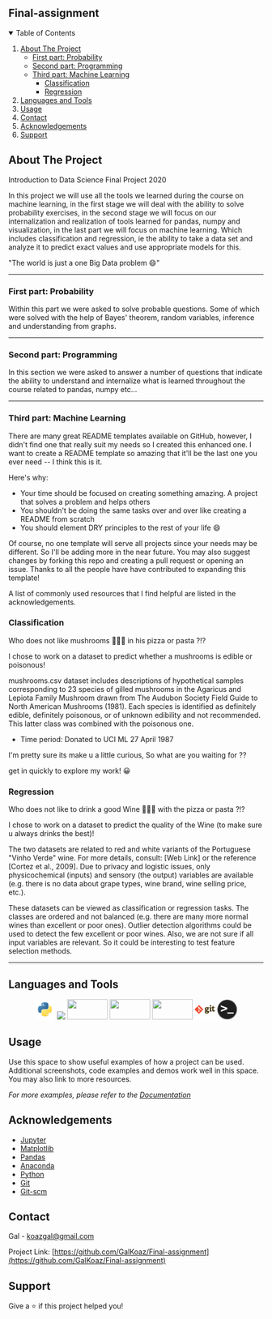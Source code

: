 ## Final-assignment

<!-- TABLE OF CONTENTS -->
<details open="open">
  <summary>Table of Contents</summary>
  <ol>
    <li><a href="#about-the-project">About The Project</a>
      <ul>
      <li><a href="#first-part-probability">First part: Probability</a></li>
      </ul>
      <ul>
      <li><a href="#second-part-programming">Second part: Programming</a></li>
      </ul>
      <ul>
      <li><a href="#third-part-machine-learning">Third part: Machine Learning</a>
      <ul><li>
        <a href="#classification">Classification</a>
      </li></ul>
      <ul><li>
        <a href="#regression">Regression</a>
      </li></ul>
      </li>
      </ul>
    <li><a href="#languages-and-tools">Languages and Tools</a></li>
    <li><a href="#usage">Usage</a></li>
    <li><a href="#contact">Contact</a></li>
    <li><a href="#acknowledgements">Acknowledgements</a></li>
    <li><a href="#support">Support</a></li>
  </ol>
</details>



<!-- ABOUT THE PROJECT -->
## About The Project

Introduction to Data Science Final Project 2020

In this project we will use all the tools we learned during the course on machine learning, in the first stage we will deal with the ability to solve probability exercises, in the second stage we will focus on our internalization and realization of tools learned for pandas, numpy and visualization, in the last part we will focus on machine learning.
Which includes classification and regression, ie the ability to take a data set and analyze it to predict exact values and use appropriate models for this.

"The world is just a one Big Data problem 😄"

---------

### First part: Probability

Within this part we were asked to solve probable questions.
Some of which were solved with the help of Bayes' theorem, random variables,  inference and understanding from graphs.

---------

### Second part: Programming

In this section we were asked to answer a number of questions that indicate the ability to understand and internalize what is learned throughout the course related to pandas, numpy etc...

---------

### Third part: Machine Learning

There are many great README templates available on GitHub, however, I didn't find one that really suit my needs so I created this enhanced one. I want to create a README template so amazing that it'll be the last one you ever need -- I think this is it.

Here's why:
* Your time should be focused on creating something amazing. A project that solves a problem and helps others
* You shouldn't be doing the same tasks over and over like creating a README from scratch
* You should element DRY principles to the rest of your life :smile:

Of course, no one template will serve all projects since your needs may be different. So I'll be adding more in the near future. You may also suggest changes by forking this repo and creating a pull request or opening an issue. Thanks to all the people have have contributed to expanding this template!

A list of commonly used resources that I find helpful are listed in the acknowledgements.

<!-- Classification -->

### Classification

Who does not like mushrooms 🍄🍄🍄 in his pizza or pasta ?!? 

I chose to work on a dataset to predict whether a mushrooms is edible or poisonous!

mushrooms.csv dataset includes descriptions of hypothetical samples corresponding to 23 species of gilled mushrooms in the Agaricus and Lepiota Family Mushroom drawn from The Audubon Society Field Guide to North American Mushrooms (1981). Each species is identified as definitely edible, definitely poisonous, or of unknown edibility and not recommended. This latter class was combined with the poisonous one.

* Time period: Donated to UCI ML 27 April 1987

I'm pretty sure its make u a little curious, So what are you waiting for ?? 

get in quickly to explore my work! 😀

<!-- Regression -->

### Regression

Who does not like to drink a good Wine 🍷🍷🍷 with the pizza or pasta ?!?

I chose to work on a dataset to predict the quality of the Wine (to make sure u always drinks the best)!

The two datasets are related to red and white variants of the Portuguese "Vinho Verde" wine. For more details, consult: [Web Link] or the reference [Cortez et al., 2009]. Due to privacy and logistic issues, only physicochemical (inputs) and sensory (the output) variables are available (e.g. there is no data about grape types, wine brand, wine selling price, etc.).

These datasets can be viewed as classification or regression tasks. The classes are ordered and not balanced (e.g. there are many more normal wines than excellent or poor ones). Outlier detection algorithms could be used to detect the few excellent or poor wines. Also, we are not sure if all input variables are relevant. So it could be interesting to test feature selection methods.


---------

## Languages and Tools

  <div align="center">
  
 <code><img height="40"  src="https://raw.githubusercontent.com/github/explore/80688e429a7d4ef2fca1e82350fe8e3517d3494d/topics/python/python.png"></code> 
 <code><img height="40" src="https://jupyter.org/assets/main-logo.svg"/></code>
 <code><img height="40" width="80" src="https://pandas.pydata.org/static/img/pandas_white.svg"/></code>
 <code><img height="40" width="80" src="https://pandas.pydata.org/static/img/partners/anaconda.svg"/></code>
 <code><img height="40" width="80" src="https://matplotlib.org/_static/logo2_compressed.svg"/></code>
 <code><img height="40" src="https://raw.githubusercontent.com/github/explore/80688e429a7d4ef2fca1e82350fe8e3517d3494d/topics/git/git.png"></code>
 <code><img height="40" src="https://raw.githubusercontent.com/github/explore/80688e429a7d4ef2fca1e82350fe8e3517d3494d/topics/terminal/terminal.png"></code>
  </div>

<!-- USAGE EXAMPLES -->
## Usage

Use this space to show useful examples of how a project can be used. Additional screenshots, code examples and demos work well in this space. You may also link to more resources.

_For more examples, please refer to the [Documentation](https://example.com)_


<!-- ACKNOWLEDGEMENTS -->
## Acknowledgements
* [Jupyter](https://jupyter.org/)
* [Matplotlib](https://matplotlib.org/)
* [Pandas](https://pandas.pydata.org/)
* [Anaconda](https://www.anaconda.com/)
* [Python](https://www.python.org/)
* [Git](https://git-scm.com/)
* [Git-scm](https://git-scm.com/book/en/v2/Getting-Started-Installing-Git)


<!-- CONTACT -->
## Contact

 Gal - koazgal@gmail.com

Project Link: [https://github.com/GalKoaz/Final-assignment](https://github.com/GalKoaz/Final-assignment)


<!-- SUPPORT -->
## Support

Give a ⭐️ if this project helped you!
